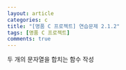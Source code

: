 ```yaml
---
layout: article
categories: c
title: "[명품 C 프로젝트] 연습문제 2.1.2"
tags: [명품 C 프로젝트]
comments: true
---
```


두 개의 문자열을 합치는 함수 작성

<script src="https://gist.github.com/junne47/fa40e7f7bbb150bc90baa9a4b980ce4c.js"></script>
